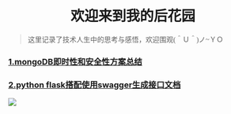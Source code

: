 # <center>欢迎来到我的后花园</center>

> <font face='华文中宋'>这里记录了技术人生中的思考与感悟，欢迎围观(＾Ｕ＾)ノ~ＹＯ</font>

### [1.mongoDB即时性和安全性方案总结](https://fairy1018.github.io/zhangfan-garden/blog/mongo)

### [2.python flask搭配使用swagger生成接口文档](https://fairy1018.github.io/zhangfan-garden/blog/swagger)
![](https://cdn.jsdelivr.net/gh/Fairy1018/GHimage/think3.jpg)



